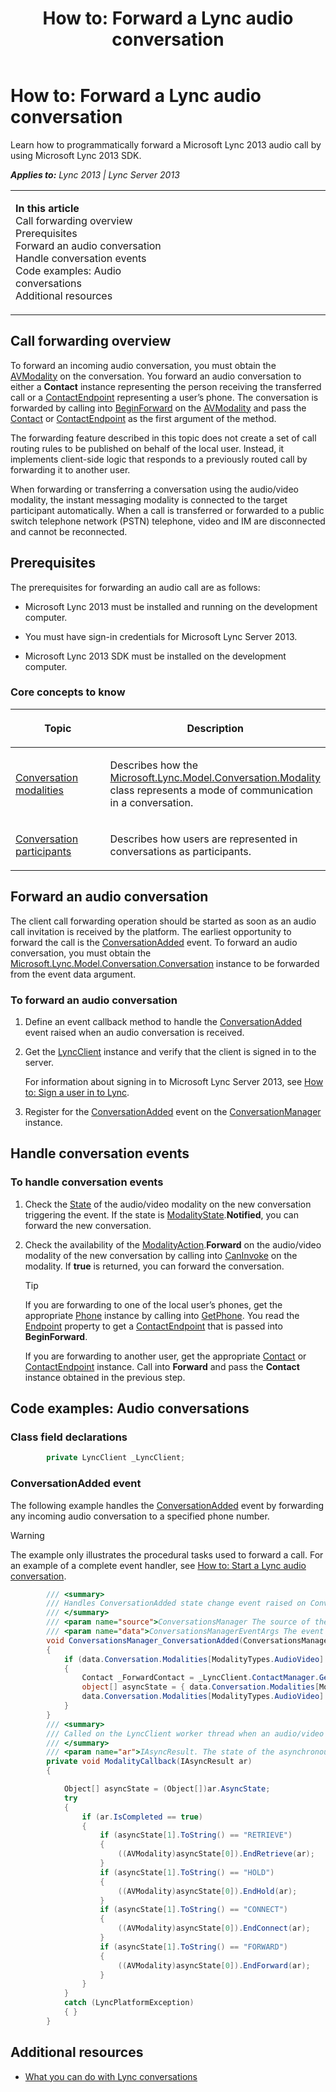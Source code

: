 ﻿---
title: 'How to: Forward a Lync audio conversation'
TOCTitle: 'How to: Forward a Lync audio conversation'
ms:assetid: 7c28e6c9-ad8a-4b33-b1a6-31794f52a746
ms:mtpsurl: https://msdn.microsoft.com/en-us/library/JJ933092(v=office.15)
ms:contentKeyID: 50877224
ms.date: 07/24/2014
mtps_version: v=office.15
dev_langs:
- csharp
---

# How to: Forward a Lync audio conversation

Learn how to programmatically forward a Microsoft Lync 2013 audio call by using Microsoft Lync 2013 SDK.


_**Applies to:** Lync 2013 | Lync Server 2013_

<table>
<colgroup>
<col style="width: 50%" />
<col style="width: 50%" />
</colgroup>
<tbody>
<tr class="odd">
<td><p><strong>In this article</strong><br />
Call forwarding overview<br />
Prerequisites<br />
Forward an audio conversation<br />
Handle conversation events<br />
Code examples: Audio conversations<br />
Additional resources</p></td>
<td><p></p></td>
</tr>
</tbody>
</table>


## Call forwarding overview

To forward an incoming audio conversation, you must obtain the [AVModality](avmodality-class-microsoft-lync-model-conversation-audiovideo_2.md) on the conversation. You forward an audio conversation to either a **Contact** instance representing the person receiving the transferred call or a [ContactEndpoint](contactendpoint-class-microsoft-lync-model_2.md) representing a user’s phone. The conversation is forwarded by calling into [BeginForward](modality-beginforward-method-microsoft-lync-model-conversation_2.md) on the [AVModality](avmodality-class-microsoft-lync-model-conversation-audiovideo_2.md) and pass the [Contact](contact-class-microsoft-lync-model_2.md) or [ContactEndpoint](contactendpoint-class-microsoft-lync-model_2.md) as the first argument of the method.

The forwarding feature described in this topic does not create a set of call routing rules to be published on behalf of the local user. Instead, it implements client-side logic that responds to a previously routed call by forwarding it to another user.

When forwarding or transferring a conversation using the audio/video modality, the instant messaging modality is connected to the target participant automatically. When a call is transferred or forwarded to a public switch telephone network (PSTN) telephone, video and IM are disconnected and cannot be reconnected.

## Prerequisites

The prerequisites for forwarding an audio call are as follows:

  - Microsoft Lync 2013 must be installed and running on the development computer.

  - You must have sign-in credentials for Microsoft Lync Server 2013.

  - Microsoft Lync 2013 SDK must be installed on the development computer.

### Core concepts to know

<table>
<colgroup>
<col style="width: 50%" />
<col style="width: 50%" />
</colgroup>
<thead>
<tr class="header">
<th><p>Topic</p></th>
<th><p>Description</p></th>
</tr>
</thead>
<tbody>
<tr class="odd">
<td><p><a href="conversation-modalities.md">Conversation modalities</a></p></td>
<td><p>Describes how the <a href="modality-class-microsoft-lync-model-conversation_2.md">Microsoft.Lync.Model.Conversation.Modality</a> class represents a mode of communication in a conversation.</p></td>
</tr>
<tr class="even">
<td><p><a href="conversation-participants.md">Conversation participants</a></p></td>
<td><p>Describes how users are represented in conversations as participants.</p></td>
</tr>
</tbody>
</table>


## Forward an audio conversation

The client call forwarding operation should be started as soon as an audio call invitation is received by the platform. The earliest opportunity to forward the call is the [ConversationAdded](conversationmanager-conversationadded-event-microsoft-lync-model-conversation_2.md) event. To forward an audio conversation, you must obtain the [Microsoft.Lync.Model.Conversation.Conversation](conversation-class-microsoft-lync-model-conversation_2.md) instance to be forwarded from the event data argument.

### To forward an audio conversation

1.  Define an event callback method to handle the [ConversationAdded](conversationmanager-conversationadded-event-microsoft-lync-model-conversation_2.md) event raised when an audio conversation is received.

2.  Get the [LyncClient](lyncclient-class-microsoft-lync-model_2.md) instance and verify that the client is signed in to the server.
    
    For information about signing in to Microsoft Lync Server 2013, see [How to: Sign a user in to Lync](how-to-sign-a-user-in-to-lync.md).

3.  Register for the [ConversationAdded](conversationmanager-conversationadded-event-microsoft-lync-model-conversation_2.md) event on the [ConversationManager](conversationmanager-class-microsoft-lync-model-conversation_2.md) instance.

## Handle conversation events

### To handle conversation events

1.  Check the [State](modality-state-property-microsoft-lync-model-conversation_2.md) of the audio/video modality on the new conversation triggering the event. If the state is [ModalityState](modalitystate-enumeration-microsoft-lync-model-conversation_2.md).**Notified**, you can forward the new conversation.

2.  Check the availability of the [ModalityAction](modalityaction-enumeration-microsoft-lync-model-conversation_2.md).**Forward** on the audio/video modality of the new conversation by calling into [CanInvoke](modality-caninvoke-method-microsoft-lync-model-conversation_2.md) on the modality. If **true** is returned, you can forward the conversation.
    

    > [!TIP]
    > <P>If you are forwarding to one of the local user’s phones, get the appropriate <A href="phone-class-microsoft-lync-model_2.md">Phone</A> instance by calling into <A href="self-getphone-method-microsoft-lync-model_2.md">GetPhone</A>. You read the <A href="phone-endpoint-property-microsoft-lync-model_2.md">Endpoint</A> property to get a <A href="contactendpoint-class-microsoft-lync-model_2.md">ContactEndpoint</A> that is passed into <STRONG>BeginForward</STRONG>.</P>
    > <P>If you are forwarding to another user, get the appropriate <A href="contact-class-microsoft-lync-model_2.md">Contact</A> or <A href="contactendpoint-class-microsoft-lync-model_2.md">ContactEndpoint</A> instance. Call into <STRONG>Forward</STRONG> and pass the <STRONG>Contact</STRONG> instance obtained in the previous step.</P>



## Code examples: Audio conversations

### Class field declarations

``` csharp
        private LyncClient _LyncClient;
```

### ConversationAdded event

The following example handles the [ConversationAdded](conversationmanager-conversationadded-event-microsoft-lync-model-conversation_2.md) event by forwarding any incoming audio conversation to a specified phone number.


> [!WARNING]
> <P>The example only illustrates the procedural tasks used to forward a call. For an example of a complete event handler, see <A href="how-to-start-a-lync-audio-conversation.md">How to: Start a Lync audio conversation</A>.</P>



``` csharp
        /// <summary>
        /// Handles ConversationAdded state change event raised on ConversationsManager
        /// </summary>
        /// <param name="source">ConversationsManager The source of the event.</param>
        /// <param name="data">ConversationsManagerEventArgs The event data. The incoming Conversation is obtained here.</param>
        void ConversationsManager_ConversationAdded(ConversationsManager source, ConversationsManagerEventArgs data)
        {
            if (data.Conversation.Modalities[ModalityTypes.AudioVideo].State == ModalityState.Notified)
            {
                Contact _ForwardContact = _LyncClient.ContactManager.GetContactByUri("TEL:+14255551212");
                object[] asyncState = { data.Conversation.Modalities[ModalityTypes.AudioVideo], "FORWARD" };
                data.Conversation.Modalities[ModalityTypes.AudioVideo].BeginForward(_ForwardContact, ModalityCallback, asyncState);
            }
        }
        /// <summary>
        /// Called on the LyncClient worker thread when an audio/video modality action completes.
        /// </summary>
        /// <param name="ar">IAsyncResult. The state of the asynchronous operation.</param>
        private void ModalityCallback(IAsyncResult ar)
        {

            Object[] asyncState = (Object[])ar.AsyncState;
            try
            {
                if (ar.IsCompleted == true)
                {
                    if (asyncState[1].ToString() == "RETRIEVE")
                    {
                        ((AVModality)asyncState[0]).EndRetrieve(ar);
                    }
                    if (asyncState[1].ToString() == "HOLD")
                    {
                        ((AVModality)asyncState[0]).EndHold(ar);
                    }
                    if (asyncState[1].ToString() == "CONNECT")
                    {
                        ((AVModality)asyncState[0]).EndConnect(ar);
                    }
                    if (asyncState[1].ToString() == "FORWARD")
                    {
                        ((AVModality)asyncState[0]).EndForward(ar);
                    }
                }
            }
            catch (LyncPlatformException)
            { }
        }
```

## Additional resources

  - [What you can do with Lync conversations](what-you-can-do-with-lync-conversations.md)

